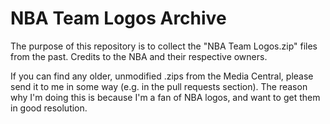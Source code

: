# NBA Team Logos Archive
 
The purpose of this repository is to collect the "NBA Team Logos.zip" files from the past.
Credits to the NBA and their respective owners.

If you can find any older, unmodified .zips from the Media Central, please send it to me in some way (e.g. in the pull requests section).
The reason why I'm doing this is because I'm a fan of NBA logos, and want to get them in good resolution.